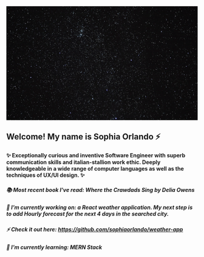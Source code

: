 <img align="center" width="900" height="300" src="/assets/spaceDigitalWorld.gif">

<!-- ![profile pict](/assets/movingprof.gif)  -->
<!-- <img float="left" width="200" height="200" src="/assets/flower.gif"> -->

## Welcome! My name is Sophia Orlando ⚡ 

#### ✨  Exceptionally curious and inventive Software Engineer with superb communication skills and italian-stallion work ethic. Deeply knowledgeable in a wide range of computer languages as well as the techniques of UX/UI design. ✨ <br />

##### 📚 Most recent book I've read: Where the Crawdads Sing by Delia Owens

##### 🔭 I’m currently working on: a React weather application. My next step is to add Hourly forecast for the next 4 days in the searched city.
   ##### ⚡ Check it out here: https://github.com/sophiaorlando/weather-app
##### 🌱 I’m currently learning: MERN Stack

<!-- this is a green color block>
- ![#c5f015](https://via.placeholder.com/15/c5f015/000000?text=+) 
<!--
**sophiaorlando/sophiaorlando** is a ✨ _special_ ✨ repository because its `README.md` (this file) appears on your GitHub profile.

Here are some ideas to get you started:

- 🔭 I’m currently working on ...
- 🌱 I’m currently learning ...
- 👯 I’m looking to collaborate on ...
- 🤔 I’m looking for help with ...
- 💬 Ask me about ...
- 📫 How to reach me: ...
- 😄 Pronouns: ...
- ⚡ Fun fact: ...
-->
